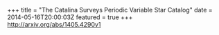 +++
title = "The Catalina Surveys Periodic Variable Star Catalog"
date = 2014-05-16T20:00:03Z
featured = true
+++
http://arxiv.org/abs/1405.4290v1